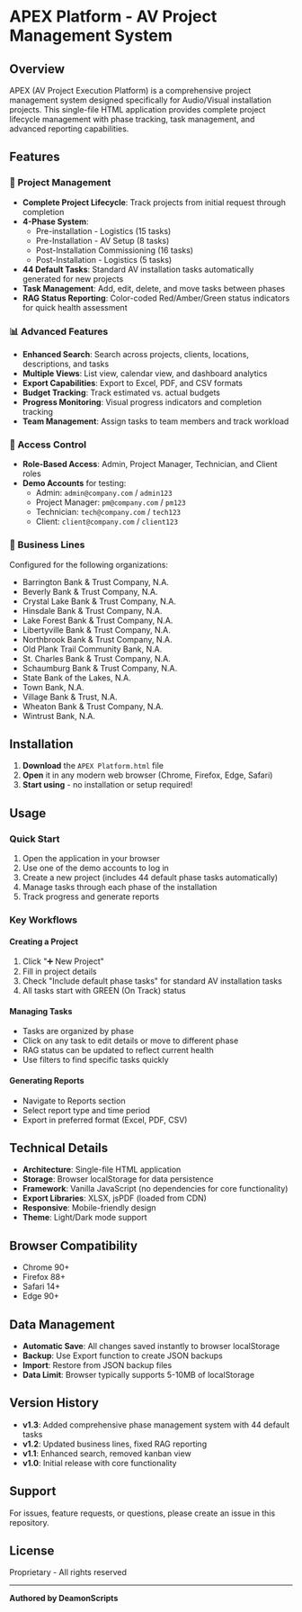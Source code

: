 # APEX Platform - AV Project Management System

## Overview
APEX (AV Project Execution Platform) is a comprehensive project management system designed specifically for Audio/Visual installation projects. This single-file HTML application provides complete project lifecycle management with phase tracking, task management, and advanced reporting capabilities.

## Features

### 🎯 Project Management
- **Complete Project Lifecycle**: Track projects from initial request through completion
- **4-Phase System**: 
  - Pre-installation - Logistics (15 tasks)
  - Pre-Installation - AV Setup (8 tasks)
  - Post-Installation Commissioning (16 tasks)
  - Post-Installation - Logistics (5 tasks)
- **44 Default Tasks**: Standard AV installation tasks automatically generated for new projects
- **Task Management**: Add, edit, delete, and move tasks between phases
- **RAG Status Reporting**: Color-coded Red/Amber/Green status indicators for quick health assessment

### 📊 Advanced Features
- **Enhanced Search**: Search across projects, clients, locations, descriptions, and tasks
- **Multiple Views**: List view, calendar view, and dashboard analytics
- **Export Capabilities**: Export to Excel, PDF, and CSV formats
- **Budget Tracking**: Track estimated vs. actual budgets
- **Progress Monitoring**: Visual progress indicators and completion tracking
- **Team Management**: Assign tasks to team members and track workload

### 🔐 Access Control
- **Role-Based Access**: Admin, Project Manager, Technician, and Client roles
- **Demo Accounts** for testing:
  - Admin: `admin@company.com` / `admin123`
  - Project Manager: `pm@company.com` / `pm123`
  - Technician: `tech@company.com` / `tech123`
  - Client: `client@company.com` / `client123`

### 💼 Business Lines
Configured for the following organizations:
- Barrington Bank & Trust Company, N.A.
- Beverly Bank & Trust Company, N.A.
- Crystal Lake Bank & Trust Company, N.A.
- Hinsdale Bank & Trust Company, N.A.
- Lake Forest Bank & Trust Company, N.A.
- Libertyville Bank & Trust Company, N.A.
- Northbrook Bank & Trust Company, N.A.
- Old Plank Trail Community Bank, N.A.
- St. Charles Bank & Trust Company, N.A.
- Schaumburg Bank & Trust Company, N.A.
- State Bank of the Lakes, N.A.
- Town Bank, N.A.
- Village Bank & Trust, N.A.
- Wheaton Bank & Trust Company, N.A.
- Wintrust Bank, N.A.

## Installation

1. **Download** the `APEX Platform.html` file
2. **Open** it in any modern web browser (Chrome, Firefox, Edge, Safari)
3. **Start using** - no installation or setup required!

## Usage

### Quick Start
1. Open the application in your browser
2. Use one of the demo accounts to log in
3. Create a new project (includes 44 default phase tasks automatically)
4. Manage tasks through each phase of the installation
5. Track progress and generate reports

### Key Workflows

#### Creating a Project
1. Click "➕ New Project"
2. Fill in project details
3. Check "Include default phase tasks" for standard AV installation tasks
4. All tasks start with GREEN (On Track) status

#### Managing Tasks
- Tasks are organized by phase
- Click on any task to edit details or move to different phase
- RAG status can be updated to reflect current health
- Use filters to find specific tasks quickly

#### Generating Reports
- Navigate to Reports section
- Select report type and time period
- Export in preferred format (Excel, PDF, CSV)

## Technical Details

- **Architecture**: Single-file HTML application
- **Storage**: Browser localStorage for data persistence
- **Framework**: Vanilla JavaScript (no dependencies for core functionality)
- **Export Libraries**: XLSX, jsPDF (loaded from CDN)
- **Responsive**: Mobile-friendly design
- **Theme**: Light/Dark mode support

## Browser Compatibility

- Chrome 90+
- Firefox 88+
- Safari 14+
- Edge 90+

## Data Management

- **Automatic Save**: All changes saved instantly to browser localStorage
- **Backup**: Use Export function to create JSON backups
- **Import**: Restore from JSON backup files
- **Data Limit**: Browser typically supports 5-10MB of localStorage

## Version History

- **v1.3**: Added comprehensive phase management system with 44 default tasks
- **v1.2**: Updated business lines, fixed RAG reporting
- **v1.1**: Enhanced search, removed kanban view
- **v1.0**: Initial release with core functionality

## Support

For issues, feature requests, or questions, please create an issue in this repository.

## License

Proprietary - All rights reserved

---

**Authored by DeamonScripts**